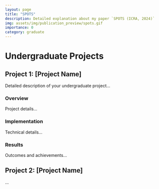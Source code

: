 ```yaml
---
layout: page
title: "SPOTS"
description: Detailed explanation about my paper `SPOTS (ICRA, 2024)`
img: assets/img/publication_preview/spots.gif
importance: 0
category: graduate
---
```


# Undergraduate Projects

## Project 1: [Project Name]
Detailed description of your undergraduate project...

### Overview
Project details...

### Implementation
Technical details...

### Results
Outcomes and achievements...

## Project 2: [Project Name]
...